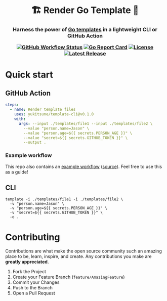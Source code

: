 <h1 align="center">
  🏗 Render Go Template 🚧 
</h1>

<h3 align="center">
  Harness the power of <a href="https://pkg.go.dev/text/template">Go templates</a> in a lightweight CLI or GitHub Action

  [![GitHub Workflow Status](https://img.shields.io/github/actions/workflow/status/YuKitsune/template-cli/ci.yml?branch=main)](https://github.com/YuKitsune/camogo/actions/workflows/ci.yml)
  [![Go Report Card](https://goreportcard.com/badge/github.com/YuKitsune/template-cli)](https://goreportcard.com/report/github.com/YuKitsune/template-cli)
  [![License](https://img.shields.io/github/license/YuKitsune/template-cli)](https://github.com/YuKitsune/template-cli/blob/main/LICENSE)
  [![Latest Release](https://img.shields.io/github/v/release/YuKitsune/template-cli?include_prereleases)](https://github.com/YuKitsune/template-cli/releases)

</h3>

# Quick start

## GitHub Action
```yaml
steps:
  - name: Render template files
    uses: yukitsune/template-cli@v0.1.0
    with:
      args: --input ./templates/file1 --input ./templates/file2 \
        --value "person.name=Jason" \
        --value "person.age=${{ secrets.PERSON_AGE }}" \
        --value "secret=${{ secrets.GITHUB_TOKEN }}" \
        --output .
```

### Example workflow
This repo also contains an [example workflow](https://github.com/YuKitsune/template-cli/runs/5165039206?check_suite_focus=true) ([source](https://github.com/YuKitsune/template-cli/blob/main/.github/workflows/example.yml)).
Feel free to use this as a guide!

## CLI
```shell
template -i ./templates/file1 -i ./templates/file2 \
  -v "person.name=Jason" \
  -v "person.age=${{ secrets.PERSON_AGE }}" \
  -v "secret=${{ secrets.GITHUB_TOKEN }}" \
  -o .
```


# Contributing

Contributions are what make the open source community such an amazing place to be, learn, inspire, and create.
Any contributions you make are **greatly appreciated**.

1. Fork the Project
2. Create your Feature Branch (`feature/AmazingFeature`)
3. Commit your Changes
4. Push to the Branch
5. Open a Pull Request
